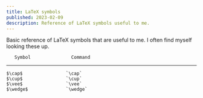 ```yaml
---
title: LaTeX symbols
published: 2023-02-09
description: Reference of LaTeX symbols useful to me.
---
```


Basic reference of LaTeX symbols that are useful to me.
I often find myself looking these up.

       Symbol               Command
--------------------   --------------------
    $\cap$                `\cap`
    $\cup$                `\cup`
    $\vee$                `\vee`
    $\wedge$              `\wedge`
